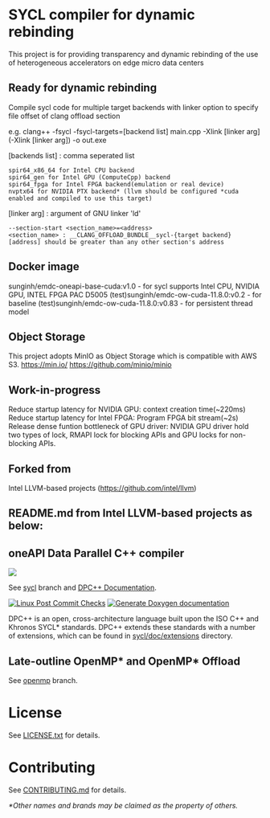 # SYCL compiler for dynamic rebinding

This project is for providing transparency and dynamic rebinding of the use of heterogeneous accelerators on edge micro data centers 

## Ready for dynamic rebinding ##
Compile sycl code for multiple target backends with linker option to specify file offset of clang offload section

e.g. clang++ -fsycl -fsycl-targets=[backend list] main.cpp -Xlink [linker arg] (-Xlink [linker arg]) -o out.exe
  
[backends list] : comma seperated list  
  
    spir64_x86_64 for Intel CPU backend  
    spir64_gen for Intel GPU (ComputeCpp) backend  
    spir64_fpga for Intel FPGA backend(emulation or real device)  
    nvptx64 for NVIDIA PTX backend* (llvm should be configured *cuda enabled and compiled to use this target)  
  
[linker arg] : argument of GNU linker 'ld'  
  
    --section-start <section_name>=<address>  
    <section_name> : __CLANG_OFFLOAD_BUNDLE__sycl-{target backend}    
    [address] should be greater than any other section's address

## Docker image ##
sunginh/emdc-oneapi-base-cuda:v1.0 - for sycl supports Intel CPU, NVIDIA GPU, INTEL FPGA PAC D5005
(test)sunginh/emdc-ow-cuda-11.8.0:v0.2 - for baseline
(test)sunginh/emdc-ow-cuda-11.8.0:v0.83 - for persistent thread model

 
## Object Storage ##
This project adopts MinIO as Object Storage which is compatible with AWS S3.
https://min.io/
https://github.com/minio/minio

## Work-in-progress ##
Reduce startup latency for NVIDIA GPU: context creation time(~220ms)
Reduce startup latency for Intel FPGA: Program FPGA bit stream(~2s)
Release dense funtion bottleneck of GPU driver: NVIDIA GPU driver hold two types of lock, RMAPI lock for blocking APIs and GPU locks for non-blocking APIs.
    
## Forked from ##
Intel LLVM-based projects (https://github.com/intel/llvm)

## README.md from Intel LLVM-based projects as below:
## oneAPI Data Parallel C++ compiler

[![](https://spec.oneapi.io/oneapi-logo-white-scaled.jpg)](https://www.oneapi.io/)

See [sycl](https://github.com/intel/llvm/tree/sycl) branch and
[DPC++ Documentation](https://intel.github.io/llvm-docs/).

[![Linux Post Commit Checks](https://github.com/intel/llvm/workflows/Linux%20Post%20Commit%20Checks/badge.svg)](https://github.com/intel/llvm/actions?query=workflow%3A%22Linux+Post+Commit+Checks%22)
[![Generate Doxygen documentation](https://github.com/intel/llvm/workflows/Generate%20Doxygen%20documentation/badge.svg)](https://github.com/intel/llvm/actions?query=workflow%3A%22Generate+Doxygen+documentation%22)

DPC++ is an open, cross-architecture language built upon the ISO C++ and Khronos
SYCL\* standards. DPC++ extends these standards with a number of extensions,
which can be found in [sycl/doc/extensions](sycl/doc/extensions) directory.

## Late-outline OpenMP\* and OpenMP\* Offload
See [openmp](https://github.com/intel/llvm/tree/openmp) branch.

# License

See [LICENSE.txt](sycl/LICENSE.TXT) for details.

# Contributing

See [CONTRIBUTING.md](CONTRIBUTING.md) for details.

*\*Other names and brands may be claimed as the property of others.*
